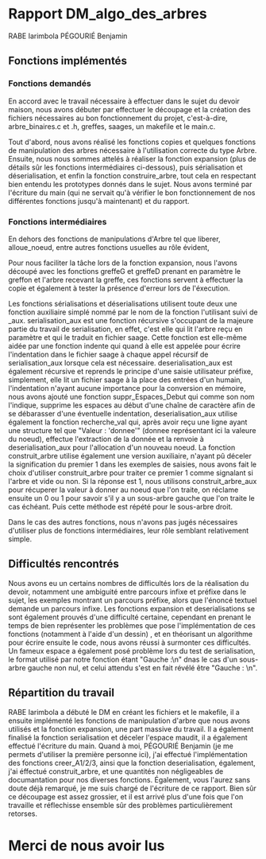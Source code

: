 # Rapport DM_algo_des_arbres
RABE Iarimbola 
PÉGOURIÉ Benjamin

## Fonctions implémentés

### Fonctions demandés

En accord avec le travail nécessaire à effectuer dans le sujet du devoir maison, nous avons
débuter par effectuer le découpage et la création des fichiers nécessaires au bon fonctionnement
du projet, c'est-à-dire, arbre_binaires.c et .h, greffes, saages, un makefile et le main.c.

Tout d'abord, nous avons réalisé les fonctions copies et quelques fonctions de manipulation des arbres nécessaire à
l'utilisation correcte du type Arbre. Ensuite, nous nous sommes attelés à réaliser la fonction expansion (plus de détails sûr 
les fonctions intermédiaires ci-dessous), puis sérialisation et déserialisation, et enfin la fonction construire_arbre, tout cela
en respectant bien entendu les prototypes donnés dans le sujet.
Nous avons terminé par l'écriture du main (qui ne servait qu'à vérifier le bon fonctionnement de nos différentes fonctions
jusqu'à maintenant) et du rapport.

### Fonctions intermédiaires

En dehors des fonctions de manipulations d'Arbre tel que liberer, alloue_noeud, entre autres fonctions usuelles au rôle évident,

Pour nous faciliter la tâche lors de la fonction expansion, nous l'avons découpé avec les fonctions greffeG et greffeD prenant 
en paramètre le greffon et l'arbre recevant la greffe, ces fonctions servent à effectuer la copie et également à tester 
la présence d'erreur lors de l'éxecution.

Les fonctions sérialisations et déserialisations utilisent toute deux une fonction auxiliaire simplé nommé par le nom de la fonction l'utilisant suivi de _aux.
serialisation_aux est une fonction récursive s'occupant de la majeure partie du travail de serialisation, en effet, c'est elle qui
lit l'arbre reçu en paramètre et qui le traduit en fichier saage. Cette fonction est elle-même aidée par une fonction indente
qui quand à elle est appelée pour écrire l'indentation dans le fichier saage à chaque appel récursif de serialisation_aux 
lorsque cela est nécessaire.
deserialisation_aux est également récursive et reprends le principe d'une saisie utilisateur préfixe, simplement, elle lit un fichier
saage à la place des entrées d'un humain, l'indentation n'ayant aucune importance pour la conversion en mémoire, nous avons ajouté une fonction
suppr_Espaces_Debut qui comme son nom l'indique, supprime les espaces au début d'une chaîne de caractère afin de se débarasser d'une éventuelle indentation, deserialisation_aux utilise également la fonction recherche_val qui, après avoir reçu une ligne ayant une structure tel que
"Valeur : 'donnee'" (donnee représentant ici la valeure du noeud), effectue l'extraction de la donnée et la renvoie à deserialisation_aux pour
l'allocation d'un nouveau noeud.
La fonction construit_arbre utilise également une version auxiliaire, n'ayant pû déceler la signification du premier 1 dans les exemples de saisies,
nous avons fait le choix d'utiliser construit_arbre pour traiter ce premier 1 comme signalant si l'arbre et vide ou non. Si la réponse est 1,
nous utilisons construit_arbre_aux pour récuperer la valeur à donner au noeud que l'on traite, on réclame ensuite un 0 ou 1 pour savoir s'il y a un sous-arbre gauche que l'on traite le cas échéant.
Puis cette méthode est répété pour le sous-arbre droit.



Dans le cas des autres fonctions, nous n'avons pas jugés nécessaires d'utiliser plus de fonctions intermédiaires, leur rôle semblant
relativement simple.

## Difficultés rencontrés

Nous avons eu un certains nombres de difficultés lors de la réalisation du devoir, notamment une ambiguité entre parcours infixe et préfixe dans
le sujet, les exemples montrant un parcours préfixe, alors que l'énoncé textuel demande un parcours infixe.
Les fonctions expansion et deserialisations se sont également prouvés d'une difficulté certaine, cependant en prenant le temps de
bien représenter les problèmes que pose l'implémentation de ces fonctions (notamment à l'aide d'un dessin) , et en théorisant un algorithme pour écrire ensuite le code, nous avons réussi à surmonter ces difficultés.
Un fameux espace a également posé problème lors du test de serialisation, le format utilisé par notre fonction étant "Gauche :\n" dnas le cas
d'un sous-arbre gauche non nul, et celui attendu s'est en fait révélé être "Gauche : \n".

## Répartition du travail

RABE Iarimbola a débuté le DM en créant les fichiers et le makefile, il a ensuite implémenté les fonctions de manipulation d'arbre
que nous avons utilisés et la fonction expansion, une part massive du travail. Il a également finalisé la fonction serialisation et déceler
l'espace maudit, il a également effectué l'écriture du main.
Quand à moi, PÉGOURIÉ Benjamin (je me permets d'utiliser la première personne ici), j'ai effectué l'implémentation des fonctions creer_A1/2/3,
ainsi que la fonction deserialisation, également, j'ai éffectué construit_arbre, et une quantités non négligeables de documantation pour nos diverses fonctions.
Également, vous l'aurez sans doute déjà remarqué, je me suis chargé de l'écriture de ce rapport.
Bien sûr ce découpage est assez grossier, et il est arrivé plus d'une fois que l'on travaille et réflechisse ensemble
sûr des problèmes particulièrement retorses.


# Merci de nous avoir lus
